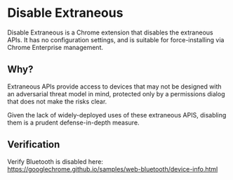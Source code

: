 # Disable Extraneous

Disable Extraneous is a Chrome extension that disables the extraneous APIs. It has no configuration
settings, and is suitable for force-installing via Chrome Enterprise management.

## Why?

Extraneous APIs provide access to devices that may not be designed with an adversarial
threat model in mind, protected only by a permissions dialog that does not make
the risks clear.

Given the lack of widely-deployed uses of these extraneous APIS, disabling them is a prudent
defense-in-depth measure.

## Verification

Verify Bluetooth is disabled here: https://googlechrome.github.io/samples/web-bluetooth/device-info.html
